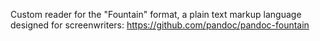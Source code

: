 ---
---

Custom reader for the "Fountain" format, a plain text markup language
designed for screenwriters: https://github.com/pandoc/pandoc-fountain
